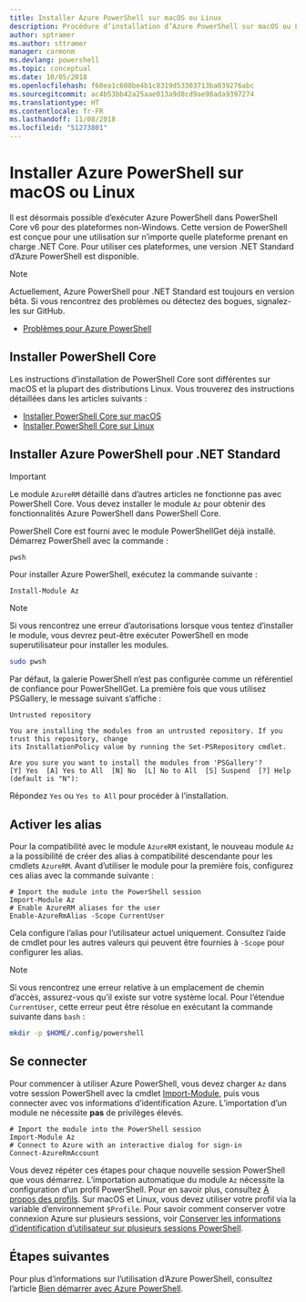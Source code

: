 ```yaml
---
title: Installer Azure PowerShell sur macOS ou Linux
description: Procédure d’installation d’Azure PowerShell sur macOS ou Linux.
author: sptramer
ms.author: sttramer
manager: carmonm
ms.devlang: powershell
ms.topic: conceptual
ms.date: 10/05/2018
ms.openlocfilehash: f60ea1c608be4b1c8319d53303713ba039276abc
ms.sourcegitcommit: ac4b53bb42a25aae013a9d8cd9ae98ada9397274
ms.translationtype: HT
ms.contentlocale: fr-FR
ms.lasthandoff: 11/08/2018
ms.locfileid: "51273801"
---
```

# <a name="install-azure-powershell-on-macos-or-linux"></a>Installer Azure PowerShell sur macOS ou Linux

Il est désormais possible d’exécuter Azure PowerShell dans PowerShell Core v6 pour des plateformes non-Windows. Cette version de PowerShell est conçue pour une utilisation sur n’importe quelle plateforme prenant en charge .NET Core. Pour utiliser ces plateformes, une version .NET Standard d’Azure PowerShell est disponible.

> [!NOTE]
> Actuellement, Azure PowerShell pour .NET Standard est toujours en version bêta.
> Si vous rencontrez des problèmes ou détectez des bogues, signalez-les sur GitHub.
>
> * [Problèmes pour Azure PowerShell](https://github.com/azure/azure-docs-powershell/issues)

## <a name="install-powershell-core"></a>Installer PowerShell Core

Les instructions d’installation de PowerShell Core sont différentes sur macOS et la plupart des distributions Linux.
Vous trouverez des instructions détaillées dans les articles suivants :

* [Installer PowerShell Core sur macOS](/powershell/scripting/setup/installing-powershell-core-on-macos)
* [Installer PowerShell Core sur Linux](/powershell/scripting/setup/installing-powershell-core-on-linux)

## <a name="install-azure-powershell-for-net-standard"></a>Installer Azure PowerShell pour .NET Standard

> [!IMPORTANT]
> Le module `AzureRM` détaillé dans d’autres articles ne fonctionne pas avec PowerShell Core.
> Vous devez installer le module `Az` pour obtenir des fonctionnalités Azure PowerShell dans PowerShell Core.

PowerShell Core est fourni avec le module PowerShellGet déjà installé. Démarrez PowerShell avec la commande :

```bash
pwsh
```

Pour installer Azure PowerShell, exécutez la commande suivante :

```powershell-interactive
Install-Module Az
```

> [!NOTE]
> Si vous rencontrez une erreur d’autorisations lorsque vous tentez d’installer le module, vous devrez peut-être exécuter PowerShell en mode superutilisateur pour installer les modules.
>
> ```bash
> sudo pwsh
> ```

Par défaut, la galerie PowerShell n’est pas configurée comme un référentiel de confiance pour PowerShellGet. La première fois que vous utilisez PSGallery, le message suivant s’affiche :

```output
Untrusted repository

You are installing the modules from an untrusted repository. If you trust this repository, change
its InstallationPolicy value by running the Set-PSRepository cmdlet.

Are you sure you want to install the modules from 'PSGallery'?
[Y] Yes  [A] Yes to All  [N] No  [L] No to All  [S] Suspend  [?] Help (default is "N"):
```

Répondez `Yes` ou `Yes to All` pour procéder à l’installation.

## <a name="enable-aliases"></a>Activer les alias

Pour la compatibilité avec le module `AzureRM` existant, le nouveau module `Az` a la possibilité de créer des alias à compatibilité descendante pour les cmdlets `AzureRM`. Avant d’utiliser le module pour la première fois, configurez ces alias avec la commande suivante :

```powershell-interactive
# Import the module into the PowerShell session
Import-Module Az
# Enable AzureRM aliases for the user
Enable-AzureRmAlias -Scope CurrentUser
```

Cela configure l’alias pour l’utilisateur actuel uniquement. Consultez l’aide de cmdlet pour les autres valeurs qui peuvent être fournies à `-Scope` pour configurer les alias.

> [!NOTE]
> Si vous rencontrez une erreur relative à un emplacement de chemin d’accès, assurez-vous qu’il existe sur votre système local. Pour l’étendue `CurrentUser`, cette erreur peut être résolue en exécutant la commande suivante dans `bash` :
>
> ```bash
> mkdir -p $HOME/.config/powershell
> ```

## <a name="sign-in"></a>Se connecter

Pour commencer à utiliser Azure PowerShell, vous devez charger `Az` dans votre session PowerShell avec la cmdlet [Import-Module](/powershell/module/Microsoft.PowerShell.Core/Import-Module), puis vous connecter avec vos informations d’identification Azure. L’importation d’un module ne nécessite __pas__ de privilèges élevés.

```powershell-interactive
# Import the module into the PowerShell session
Import-Module Az
# Connect to Azure with an interactive dialog for sign-in
Connect-AzureRmAccount
```

Vous devez répéter ces étapes pour chaque nouvelle session PowerShell que vous démarrez. L’importation automatique du module `Az` nécessite la configuration d’un profil PowerShell. Pour en savoir plus, consultez [À propos des profils](/powershell/module/microsoft.powershell.core/about/about_profiles).
Sur macOS et Linux, vous devez utiliser votre profil via la variable d’environnement `$Profile`. Pour savoir comment conserver votre connexion Azure sur plusieurs sessions, voir [Conserver les informations d’identification d’utilisateur sur plusieurs sessions PowerShell](context-persistence.md).

## <a name="next-steps"></a>Étapes suivantes

Pour plus d’informations sur l’utilisation d’Azure PowerShell, consultez l’article [Bien démarrer avec Azure PowerShell](get-started-azureps.md).
